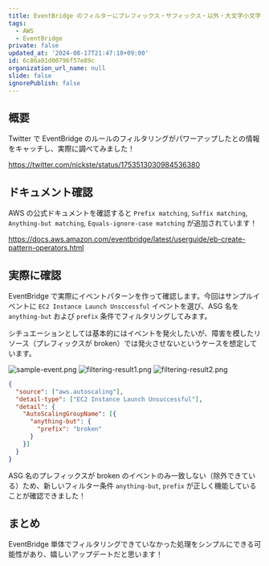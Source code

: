 ```yaml
---
title: EventBridge のフィルターにプレフィックス・サフィックス・以外・大文字小文字無視の条件が追加されました！
tags:
  - AWS
  - EventBridge
private: false
updated_at: '2024-08-17T21:47:18+09:00'
id: 6c86a01d00796f57e89c
organization_url_name: null
slide: false
ignorePublish: false
---
```


## 概要

Twitter で EventBridge のルールのフィルタリングがパワーアップしたとの情報をキャッチし、実際に調べてみました！

https://twitter.com/nickste/status/1753513030984536380

## ドキュメント確認

AWS の公式ドキュメントを確認すると `Prefix matching`, `Suffix matching`, `Anything-but matching`, `Equals-ignore-case matching` が追加されています！

https://docs.aws.amazon.com/eventbridge/latest/userguide/eb-create-pattern-operators.html

## 実際に確認

EventBridge で実際にイベントパターンを作って確認します。今回はサンプルイベントに `EC2 Instance Launch Unsccessful` イベントを選び、ASG 名を `anything-but` および `prefix` 条件でフィルタリングしてみます。

シチュエーションとしては基本的にはイベントを発火したいが、障害を模したリソース（プレフィックスが broken）では発火させないというケースを想定しています。

![sample-event.png](https://qiita-image-store.s3.ap-northeast-1.amazonaws.com/0/3852183/edbb5af0-7215-a499-29a4-1bf26d634ac0.png)
![filtering-result1.png](https://qiita-image-store.s3.ap-northeast-1.amazonaws.com/0/3852183/acdf8815-a509-9a6c-af9d-a65e73c93738.png)
![filtering-result2.png](https://qiita-image-store.s3.ap-northeast-1.amazonaws.com/0/3852183/9e844516-99a3-1f2a-2a47-7fd96b5ffd90.png)

```json:event-pattern.json
{
  "source": ["aws.autoscaling"],
  "detail-type": ["EC2 Instance Launch Unsuccessful"],
  "detail": {
    "AutoScalingGroupName": [{
      "anything-but": {
        "prefix": "broken"
      }
    }]
  }
}
```

ASG 名のプレフィックスが broken のイベントのみ一致しない（除外できている）ため、新しいフィルター条件 `anything-but`, `prefix` が正しく機能していることが確認できました！

## まとめ

EventBridge 単体でフィルタリングできていなかった処理をシンプルにできる可能性があり、嬉しいアップデートだと思います！
